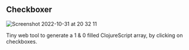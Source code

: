 ## Checkboxer

![Screenshot 2022-10-31 at 20 32 11](https://user-images.githubusercontent.com/24259317/199093852-0c1fab90-37b4-4ed7-b440-43d155b0b656.png)

Tiny web tool to generate a 1 & 0 filled ClojureScript array, by clicking on checkboxes.
